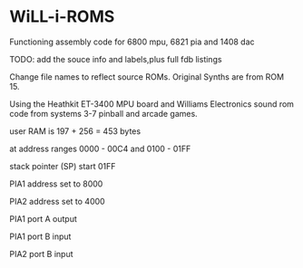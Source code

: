 # WiLL-i-ROMS
Functioning assembly code for 6800 mpu, 6821 pia and 1408 dac

TODO: add the souce info and labels,plus full fdb listings

Change file names to reflect source ROMs. Original Synths are from ROM 15.

Using the Heathkit ET-3400 MPU board and Williams Electronics sound rom code from systems 3-7 pinball and arcade games.

user RAM is 197 + 256 = 453 bytes

at address ranges 0000 - 00C4 and 0100 - 01FF

stack pointer (SP) start 01FF

PIA1 address set to 8000

PIA2 address set to 4000

PIA1 port A output

PIA1 port B input

PIA2 port B input
